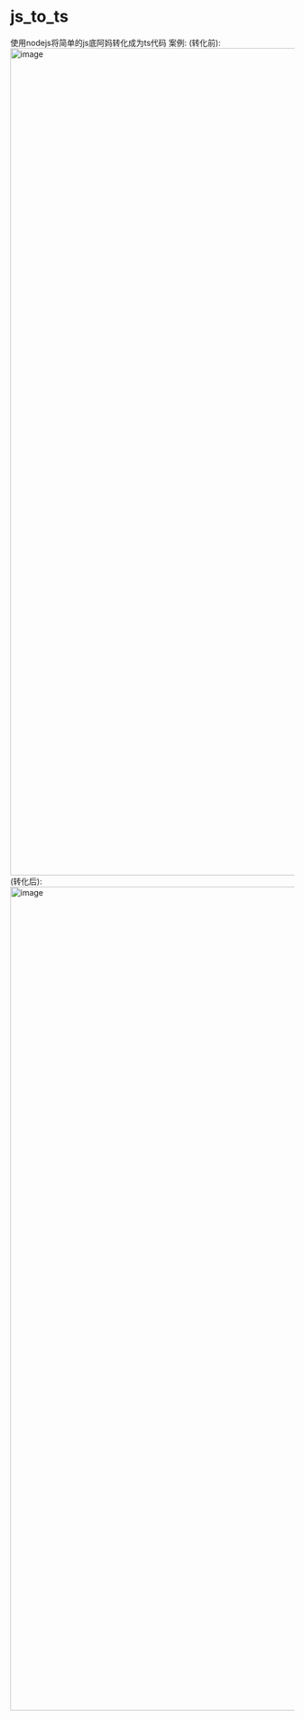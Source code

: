# js_to_ts
使用nodejs将简单的js底阿妈转化成为ts代码
案例:
(转化前): <img width="1466" alt="image" src="https://github.com/1109176988/js_to_ts/assets/73373421/989eea9e-f3b1-4458-b874-fde0dda220c3">
(转化后): <img width="1460" alt="image" src="https://github.com/1109176988/js_to_ts/assets/73373421/5bd4f46e-56af-4c95-8ff7-be4a05fd5c66">
